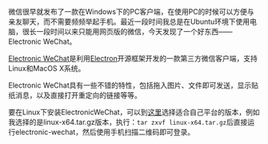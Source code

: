 微信很早就发布了一款在Windows下的PC客户端，在使用PC的时候可以方便与亲友聊天，而不需要频频举起手机。最近一段时间我总是在Ubuntu环境下使用电脑，很长一段时间以来只能用网页版的微信，今天发现了一个好东西——Electronic WeChat。

[Electronic WeChat](https://github.com/geeeeeeeeek/electronic-wechat)是利用[Electron](https://github.com/atom/electron)开源框架开发的一款第三方微信客户端，支持Linux和MacOS X系统。

Electronic WeChat具有一些不错的特性，包括拖入图片、文件即可发送，显示贴纸消息，以及直接打开重定向的链接等等。

要在Linux下安装ElectronicWeChat，可以到[这里](https://github.com/geeeeeeeeek/electronic-wechat/releases)选择适合自己平台的版本，例如我选择的是linux-x64.tar.gz版本，执行：`tar zxvf linux-x64.tar.gz`后直接运行electronic-wechat，然后使用手机扫描二维码即可登录。